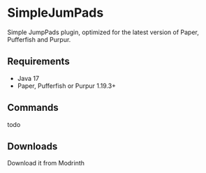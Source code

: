 # SimpleJumPads

Simple JumpPads plugin, optimized for the latest version of Paper, Pufferfish and Purpur.

## Requirements
- Java 17
- Paper, Pufferfish or Purpur 1.19.3+


## Commands

todo

## Downloads

Download it from Modrinth
